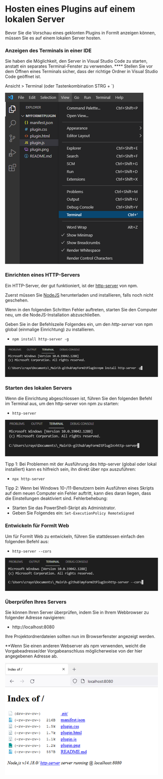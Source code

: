 # Hosten eines Plugins auf einem lokalen Server

Bevor Sie die Vorschau eines geklonten Plugins in FormIt anzeigen können, müssen Sie es auf einem lokalen Server hosten.

### **Anzeigen des Terminals in einer IDE**

Sie haben die Möglichkeit, den Server in Visual Studio Code zu starten, anstatt ein separates Terminal-Fenster zu verwenden. \*\*\*\* Stellen Sie vor dem Öffnen eines Terminals sicher, dass der richtige Ordner in Visual Studio Code geöffnet ist.

Ansicht > Terminal (oder Tastenkombination STRG + \`)

![](<../../../.gitbook/assets/image (11).png>)

### Einrichten eines HTTP-Servers

Ein HTTP-Server, der gut funktioniert, ist der [http-server](https://www.npmjs.com/package/http-server) von npm.

Zuerst müssen Sie [NodeJS](https://nodejs.org/en/) herunterladen und installieren, falls noch nicht geschehen.

Wenn in den folgenden Schritten Fehler auftreten, starten Sie den Computer neu, um die NodeJS-Installation abzuschließen.

Geben Sie in der Befehlszeile Folgendes ein, um den _http-server_ von npm global (einmalige Einrichtung) zu installieren.

* `npm install http-server -g`

![](<../../../.gitbook/assets/image (47).png>)

### Starten des lokalen Servers

Wenn die Einrichtung abgeschlossen ist, führen Sie den folgenden Befehl im Terminal aus, um den http-server von npm zu starten:

* `http-server`

![](<../../../.gitbook/assets/image (84).png>)

Tipp 1: Bei Problemen mit der Ausführung des http-server (global oder lokal installiert) kann es hilfreich sein, ihn direkt über npx auszuführen:

* `npx http-server`

Tipp 2: Wenn bei Windows 10-/11-Benutzern beim Ausführen eines Skripts auf dem neuen Computer ein Fehler auftritt, kann dies daran liegen, dass die Einstellungen deaktiviert sind. Fehlerbehebung:

* Starten Sie das PowerShell-Skript als Administrator.
* Geben Sie Folgendes ein: `Set-ExecutionPolicy RemoteSigned`

### Entwickeln für FormIt Web

Um für FormIt Web zu entwickeln, führen Sie stattdessen einfach den folgenden Befehl aus:

* `http-server --cors`

![](<../../../.gitbook/assets/image (10).png>)

### Überprüfen Ihres Servers

Sie können Ihren Server überprüfen, indem Sie in Ihrem Webbrowser zu folgender Adresse navigieren:

* http://localhost:8080

Ihre Projektordnerdateien sollten nun im Browserfenster angezeigt werden.

\*\*Wenn Sie einen anderen Webserver als npm verwenden, weicht die Vorgabeadresse/der Vorgabeanschluss möglicherweise von der hier angegebenen Adresse ab.

![](<../../../.gitbook/assets/image (41).png>)
